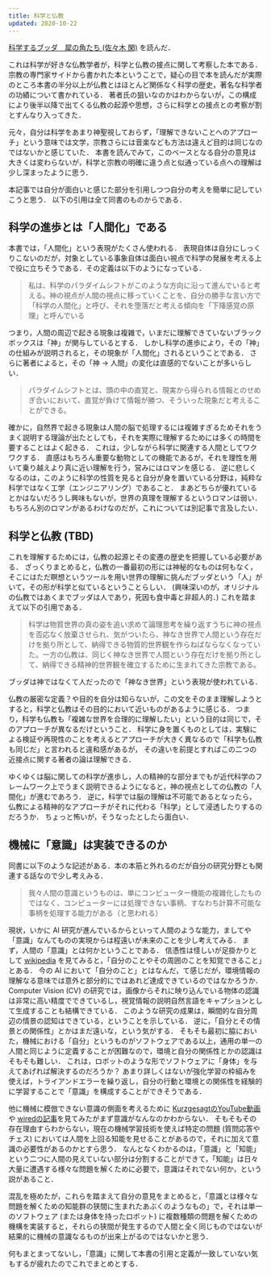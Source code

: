 ```yaml
---
title: 科学と仏教
updated: 2020-10-22
---
```


[科学するブッダ　犀の角たち (佐々木 閑)](https://www.amazon.co.jp/dp/B00GJFCW3I/) を読んだ．

これは科学が好きな仏教学者が，科学と仏教の接点に関して考察した本である．
宗教の専門家サイドから書かれた本ということで，疑心の目で本を読んだが実際のところ本書の半分以上が仏教とはほとんど関係なく科学の歴史，著名な科学者の功績について書かれている．
著者氏の狙いなのかはわからないが，この構成により後半以降で出てくる仏教の起源や思想，さらに科学との接点との考察が割とすんなり入ってきた．

元々，自分は科学をあまり神聖視しておらず，「理解できないことへのアプローチ」という意味では文学，宗教さらには音楽なども方法は違えど目的は同じなのではないかと感じていた．
本書を読んでみて，このベースとなる自分の意見は大きくは変わらないが，科学と宗教の明確に違う点と似通っている点への理解は少し深まったように思う．

本記事では自分が面白いと感じた部分を引用しつつ自分の考えを簡単に記していこうと思う．
以下の引用は全て同書のものからである．

<!-- 人間化とは -->
## 科学の進歩とは「人間化」である
本書では，「人間化」という表現がたくさん使われる．
表現自体は自分にしっくりこないのだが，対象としている事象自体は面白い視点で科学の発展を考える上で役に立ちそうである．その定義は以下のようになっている．

> 私は、科学のパラダイムシフトがこのような方向に沿って進んでいると考える。神の視点が人間の視点に移っていくことを、自分の勝手な言い方で「科学の人間化」と呼び、それを堕落だと考える傾向を「下降感覚の原理」と呼んでいる

つまり，人間の周辺で起きる現象は複雑で，いまだに理解できていないブラックボックスは「神」が関与しているとする．
しかし科学の進歩により，その「神」の仕組みが説明されると，その現象が「人間化」されるということである．
さらに著者によると，その「神 → 人間」の変化は直感的でないことが多いらしい．

> パラダイムシフトとは、頭の中の直覚と、現実から得られる情報とのせめぎ合いにおいて、直覚が負けて情報が勝つ、そういった現象だと考えることができる。

確かに，自然界で起きる現象は人間の脳で処理するには複雑すぎるためそれをうまく説明する理論が出たとしても，それを実際に理解するためには多くの時間を要することはよく起きる．
これは，少しながら科学に関連する人間としてワクワクする．
直感はもちろん重要な動物としての機能であるが，それを理性を用いて乗り越えより真に近い理解を行う，営みにはロマンを感じる．
逆に悲しくなるのは，このように科学の性質を見ると自分が身を置いている分野は，純粋な科学ではなく工学（エンジニアリング）であること．
まあどちらが優れているとかはないだろうし興味もないが，世界の真理を理解するというロマンは弱い．もちろん別のロマンがあるわけなのだが，これについては別記事で言及したい．


<!-- 科学と仏教の接点 -->
## 科学と仏教 (TBD)
これを理解するためには，仏教の起源とその変遷の歴史を把握している必要がある．
ざっくりまとめると，仏教の一番最初の形には神秘的なものは何もなく，そこにはただ瞑想というツールを用い世界の理解に挑んだブッダという「人」がいて，その形が科学と似ているということらしい．
(興味深いのが，オリジナルの仏教ではあくまでブッダは人であり，死因も食中毒と非超人的．)
これを踏まえて以下の引用である．

> 科学は物質世界の真の姿を追い求めて論理思考を繰り返すうちに神の視点を否応なく放棄させられ、気がついたら、神なき世界で人間という存在だけを拠り所として、納得できる物質的世界観を作らねばならなくなっていた。一方の仏教は、同じく神なき世界で人間という存在だけを拠り所として、納得できる精神的世界観を確立するために生まれてきた宗教である。

ブッダは神ではなくて人だったので「神なき世界」という表現が使われている．

仏教の厳密な定義？や目的を自分は知らないが，この文をそのまま理解しようとすると，科学と仏教はその目的において近いものがあるように感じる．
つまり，科学も仏教も「複雑な世界を合理的に理解したい」という目的は同じで，そのアプローチが異なるだけということ．
科学に身を置くものとしては，実験による検証や再現性のことを考えるとアプローチが大きく異なるので「科学も仏教も同じだ」と言われると違和感があるが，
その違いを前提とすればこの二つの近接点に関する著者の論は理解できる．

ゆくゆくは脳に関しての科学が進歩し，人の精神的な部分までもが近代科学のフレームワーク上でうまく説明できるようになると，神の視点としての仏教の「人間化」が進むであろう．
逆に，科学では脳の理解は不可能であるとなったら，仏教による精神的なアプローチがそれに代わる「科学」として浸透したりするのだろうか．
ちょっと怖いが，そうなったとしたら面白い．


## 機械に「意識」は実装できるのか

<!-- 脳にはできて計算機にできない処理とは？ -->
同書に以下のような記述がある．本の本筋と外れるのだが自分の研究分野とも関連する話なので少し考えみる．

> 我々人間の意識というものは、単にコンピューター機能の複雑化したものではなく、コンピューターには処理できない事柄、すなわち計算不可能な事柄を処理する能力がある（と思われる）

現状，いかに AI 研究が進んでいるからといって人間のような能力，ましてや「意識」なんてものの実現からは程遠いが未来のことを少し考えてみる．
まず，人間の「意識」とは何かということである．
信憑性は怪しいが足掛かりとして [wikipedia](https://ja.wikipedia.org/wiki/%E6%84%8F%E8%AD%98) を見てみると，「自分のことやその周囲のことを知覚できること」とある．
今の AI において「自分のこと」とはなんだ，て感じだが，環境情報の理解なる意味では意外と部分的にではあれど達成できているのではなかろうか．
Computer Vision (CV) の研究では，画像からそれに映り込んでいる物体の認識は非常に高い精度でできているし，視覚情報の説明自然言語をキャプションとして生成することも結構できている．
このような研究の成果は，瞬間的な自分周辺の情景の認知はできている，ということを示している．
逆に，「自分とその情景との関係性」とかはまだ遠いな，という気がする．
そもそも最初に脇においた，機械における「自分」というものがソフトウェアである以上，通用の単一の人間と同じように定義することが困難なので，環境と自分の関係性とかの認識はそもそも難しい．
これは，ロボットのような形でソフトウェアに「身体」を与えてあげれば解決するのだろうか？
あまり詳しくはないが強化学習の枠組みを使えば，トライアンドエラーを繰り返し，自分の行動と環境との関係性を経験的に学習することで「意識」を構成することができそうである．

他に機械に模倣できない意識の側面を考えるために [KurzgesagtのYouTube動画](https://youtu.be/H6u0VBqNBQ8)や
[wiredの記事](https://wired.jp/membership/2020/03/20/do-we-have-minds-of-our-own/)を見てみたがまず意識がなんなのかわからない．
そもそもその存在理由すらわからない，現在の機械学習技術を使えば特定の問題 (質問応答やチェス) においては人間を上回る知能を見せることがあるので，それに加えて意識の必要性があるのかとすら思う．
なんとなくわかるのは，「意識」と「知能」という二つに人間の見えていない部分は分割することができて，「知能」は日々大量に遭遇する様々な問題を解くために必要で，意識はそれでない何か，という説があること．

混乱を極めたが，これらを踏まえて自分の意見をまとめると，「意識とは様々な問題を解くための知能群の狭間に生まれたあぶくのようなもの」で，それは単一のソフトウェア (または身体を持ったロボット) に複数種類の問題を解くための機構を実装すると，それらの狭間が発生するので人間と全く同じものではないが結果的に機械の意識なるものが出来上がるのではないかと思う．

何もまとまってないし，「意識」に関して本書の引用と定義が一致していない気もするが疲れたのでこれでまとめとする．
